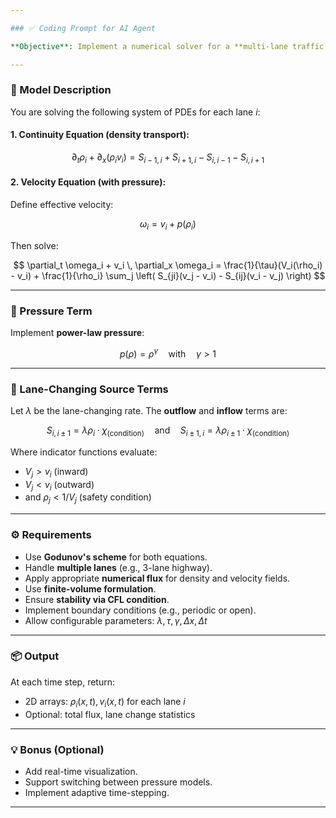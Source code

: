 ```yaml
---

### ✅ Coding Prompt for AI Agent

**Objective**: Implement a numerical solver for a **multi-lane traffic flow model** using **Godunov’s scheme**. The model includes **density** and **velocity** equations with **pressure terms** and **lane-changing source terms**.

---
```


### 📘 Model Description

You are solving the following system of PDEs for each lane $i$:

#### 1. **Continuity Equation** (density transport):

$$
\partial_t \rho_i + \partial_x (\rho_i v_i) = S_{i-1,i} + S_{i+1,i} - S_{i,i-1} - S_{i,i+1}
$$

#### 2. **Velocity Equation** (with pressure):

Define effective velocity:

$$
\omega_i = v_i + p(\rho_i)
$$

Then solve:

$$
\partial_t \omega_i + v_i \, \partial_x \omega_i = \frac{1}{\tau}(V_i(\rho_i) - v_i) + \frac{1}{\rho_i} \sum_j \left( S_{ji}(v_j - v_i) - S_{ij}(v_i - v_j) \right)
$$

---

### 📐 Pressure Term

Implement **power-law pressure**:

$$
p(\rho) = \rho^\gamma \quad \text{with} \quad \gamma > 1
$$

---

### 🔁 Lane-Changing Source Terms

Let $\lambda$ be the lane-changing rate. The **outflow** and **inflow** terms are:

$$
S_{i,i\pm1} = \lambda \rho_i \cdot \chi_{(\text{condition})}
\quad\text{and}\quad
S_{i\pm1,i} = \lambda \rho_{i\pm1} \cdot \chi_{(\text{condition})}
$$

Where indicator functions evaluate:

* $V_j > v_i$ (inward)
* $V_j < v_i$ (outward)
* and $\rho_j < 1 / V_j$ (safety condition)

---

### ⚙️ Requirements

* Use **Godunov's scheme** for both equations.
* Handle **multiple lanes** (e.g., 3-lane highway).
* Apply appropriate **numerical flux** for density and velocity fields.
* Use **finite-volume formulation**.
* Ensure **stability via CFL condition**.
* Implement boundary conditions (e.g., periodic or open).
* Allow configurable parameters: $\lambda, \tau, \gamma, \Delta x, \Delta t$

---

### 📦 Output

At each time step, return:

* 2D arrays: $\rho_i(x,t), v_i(x,t)$ for each lane $i$
* Optional: total flux, lane change statistics

---

### 💡 Bonus (Optional)

* Add real-time visualization.
* Support switching between pressure models.
* Implement adaptive time-stepping.

---
